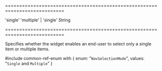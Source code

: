 ===========================================================================
<!--default-->'single'<!--/default-->
<!--acceptValues-->'multiple' | 'single'<!--/acceptValues-->
<!--type-->String<!--/type-->
===========================================================================

<!--shortDescription-->
Specifies whether the widget enables an end-user to select only a single item or multiple items.
<!--/shortDescription-->

<!--fullDescription-->
#include common-ref-enum with {
    enum: "`NavSelectionMode`",
    values: "`Single` and `Multiple`"
}
<!--/fullDescription-->